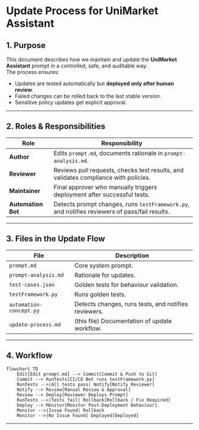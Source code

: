 # Update Process for UniMarket Assistant

## 1. Purpose
This document describes how we maintain and update the **UniMarket Assistant** prompt in a controlled, safe, and auditable way.  
The process ensures:
- Updates are tested automatically but **deployed only after human review**.  
- Failed changes can be rolled back to the last stable version.  
- Sensitive policy updates get explicit approval.  

---

## 2. Roles & Responsibilities

| Role | Responsibility |
|------|----------------|
| **Author** | Edits `prompt.md`, documents rationale in `prompt-analysis.md`. |
| **Reviewer** | Reviews pull requests, checks test results, and validates compliance with policies. |
| **Maintainer** | Final approver who manually triggers deployment after successful tests. |
| **Automation Bot** | Detects prompt changes, runs `testFramework.py`, and notifies reviewers of pass/fail results. |

---

## 3. Files in the Update Flow

| File | Description |
|------|-------------|
| `prompt.md` | Core system prompt. |
| `prompt-analysis.md` | Rationale for updates. |
| `test-cases.json` | Golden tests for behaviour validation. |
| `testFramework.py` | Runs golden tests. |
| `automation-concept.py` | Detects changes, runs tests, and notifies reviewers. |
| `update-process.md` | (this file) Documentation of update workflow. |

---

## 4. Workflow
```mermaid
flowchart TD
    Edit[Edit prompt.md] --> Commit[Commit & Push to Git]
    Commit --> RunTests[CI/CD Bot runs testFramework.py]
    RunTests -->|All tests pass| Notify[Notify Reviewer]
    Notify --> Review[Manual Review & Approval]
    Review --> Deploy[Reviewer Deploys Prompt]
    RunTests -->|Tests fail| Rollback[Rollback / Fix Required]
    Deploy --> Monitor[Monitor Post-Deployment Behaviour]
    Monitor -->|Issue Found| Rollback
    Monitor -->|No Issue Found| Deployed[Deployed]
```

---
